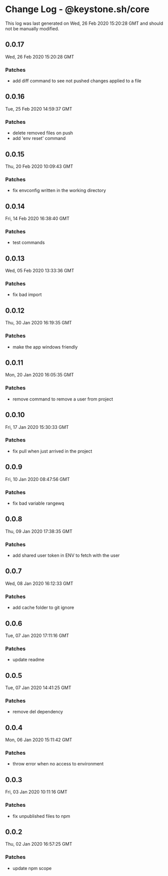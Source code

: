 # Change Log - @keystone.sh/core

This log was last generated on Wed, 26 Feb 2020 15:20:28 GMT and should not be manually modified.

## 0.0.17
Wed, 26 Feb 2020 15:20:28 GMT

### Patches

- add diff command to see not pushed changes applied to a file

## 0.0.16
Tue, 25 Feb 2020 14:59:37 GMT

### Patches

- delete removed files on push
- add 'env reset' command

## 0.0.15
Thu, 20 Feb 2020 10:09:43 GMT

### Patches

- fix envconfig written in the working directory

## 0.0.14
Fri, 14 Feb 2020 16:38:40 GMT

### Patches

- test commands

## 0.0.13
Wed, 05 Feb 2020 13:33:36 GMT

### Patches

- fix bad import

## 0.0.12
Thu, 30 Jan 2020 16:19:35 GMT

### Patches

- make the app windows friendly

## 0.0.11
Mon, 20 Jan 2020 16:05:35 GMT

### Patches

- remove command to remove a user from project

## 0.0.10
Fri, 17 Jan 2020 15:30:33 GMT

### Patches

- fix pull when just arrived in the project

## 0.0.9
Fri, 10 Jan 2020 08:47:56 GMT

### Patches

- fix bad variable rangewq

## 0.0.8
Thu, 09 Jan 2020 17:38:35 GMT

### Patches

- add shared user token in ENV to fetch with the user

## 0.0.7
Wed, 08 Jan 2020 16:12:33 GMT

### Patches

- add cache folder to git ignore

## 0.0.6
Tue, 07 Jan 2020 17:11:16 GMT

### Patches

- update readme

## 0.0.5
Tue, 07 Jan 2020 14:41:25 GMT

### Patches

- remove del dependency

## 0.0.4
Mon, 06 Jan 2020 15:11:42 GMT

### Patches

- throw error when no access to environment

## 0.0.3
Fri, 03 Jan 2020 10:11:16 GMT

### Patches

- fix unpublished files to npm

## 0.0.2
Thu, 02 Jan 2020 16:57:25 GMT

### Patches

- update npm scope

